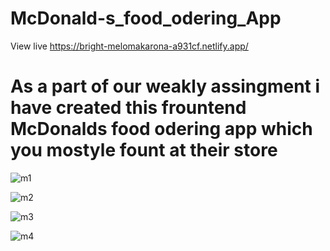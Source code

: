 # McDonald-s_food_odering_App

View live https://bright-melomakarona-a931cf.netlify.app/

# As a part of our weakly assingment i have created this frountend McDonalds food odering app which you mostyle fount at their store 


![m1](https://user-images.githubusercontent.com/101917670/200123375-01ba14df-6534-4c12-8f53-286236c31345.PNG)



![m2](https://user-images.githubusercontent.com/101917670/200123377-ab843265-a394-4364-ac34-3425affc802e.PNG)



![m3](https://user-images.githubusercontent.com/101917670/200123382-0ced93e0-2127-4097-bed7-59549fb05de5.PNG)



![m4](https://user-images.githubusercontent.com/101917670/200123385-cefb28c1-fd2f-47cb-a575-998d4055cd3b.PNG)
